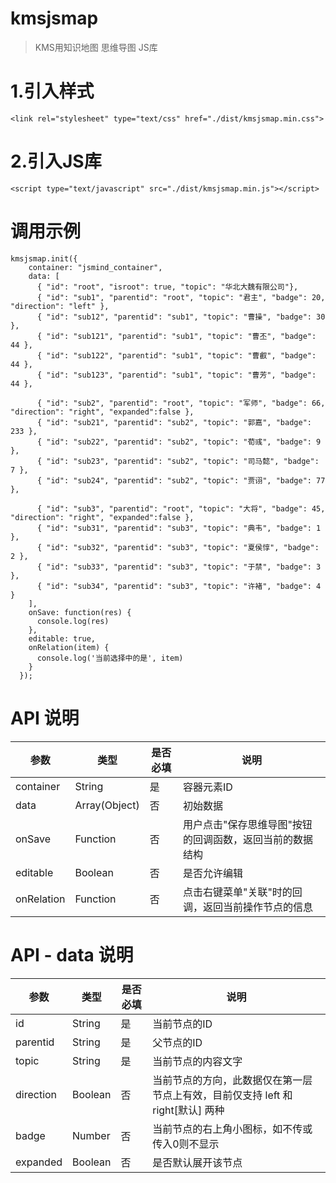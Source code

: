 # kmsjsmap

> KMS用知识地图 思维导图 JS库


# 1.引入样式
```
<link rel="stylesheet" type="text/css" href="./dist/kmsjsmap.min.css">
```

# 2.引入JS库
```
<script type="text/javascript" src="./dist/kmsjsmap.min.js"></script>
```


# 调用示例
```
kmsjsmap.init({
    container: "jsmind_container",
    data: [
      { "id": "root", "isroot": true, "topic": "华北大魏有限公司"},
      { "id": "sub1", "parentid": "root", "topic": "君主", "badge": 20, "direction": "left" },
      { "id": "sub12", "parentid": "sub1", "topic": "曹操", "badge": 30 },
      { "id": "sub121", "parentid": "sub1", "topic": "曹丕", "badge": 44 },
      { "id": "sub122", "parentid": "sub1", "topic": "曹叡", "badge": 44 },
      { "id": "sub123", "parentid": "sub1", "topic": "曹芳", "badge": 44 },

      { "id": "sub2", "parentid": "root", "topic": "军师", "badge": 66, "direction": "right", "expanded":false },
      { "id": "sub21", "parentid": "sub2", "topic": "郭嘉", "badge": 233 },
      { "id": "sub22", "parentid": "sub2", "topic": "荀彧", "badge": 9 },
      { "id": "sub23", "parentid": "sub2", "topic": "司马懿", "badge": 7 },
      { "id": "sub24", "parentid": "sub2", "topic": "贾诩", "badge": 77 },

      { "id": "sub3", "parentid": "root", "topic": "大将", "badge": 45, "direction": "right", "expanded":false },
      { "id": "sub31", "parentid": "sub3", "topic": "典韦", "badge": 1 },
      { "id": "sub32", "parentid": "sub3", "topic": "夏侯惇", "badge": 2 },
      { "id": "sub33", "parentid": "sub3", "topic": "于禁", "badge": 3 },
      { "id": "sub34", "parentid": "sub3", "topic": "许褚", "badge": 4 }
    ],
    onSave: function(res) {
      console.log(res)
    },
    editable: true,
    onRelation(item) {
      console.log('当前选择中的是', item)
    }
  });
```

# API 说明

参数 | 类型 | 是否必填 | 说明
-----  | ---- | -------- | -----
container | String | 是  | 容器元素ID
data | Array(Object) | 否  | 初始数据
onSave | Function | 否 | 用户点击"保存思维导图"按钮的回调函数，返回当前的数据结构
editable | Boolean | 否 | 是否允许编辑
onRelation | Function | 否 | 点击右键菜单"关联"时的回调，返回当前操作节点的信息

# API - data 说明
参数 | 类型 | 是否必填 | 说明
-----  | ---- | -------- | -----
id | String | 是  | 当前节点的ID
parentid | String | 是 | 父节点的ID
topic | String | 是 | 当前节点的内容文字
direction | Boolean | 否 | 当前节点的方向，此数据仅在第一层节点上有效，目前仅支持 left 和 right[默认] 两种
badge | Number | 否 | 当前节点的右上角小图标，如不传或传入0则不显示
expanded | Boolean | 否 | 是否默认展开该节点